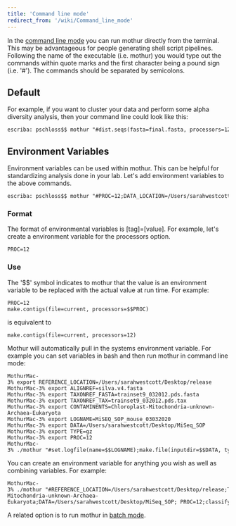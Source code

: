 ```yaml
---
title: 'Command line mode'
redirect_from: '/wiki/Command_line_mode'
---
```

In the [command line mode](command_line_mode) you can run
mothur directly from the terminal. This may be advantageous for people
generating shell script pipelines. Following the name of the executable
(i.e. mothur) you would type out the commands within quote marks and the
first character being a pound sign (i.e. \'\#\'). The commands should be
separated by semicolons.

## Default

For example, if you want to cluster your data and perform some alpha
diversity analysis, then your command line could look like this:

    escriba: pschloss$$ mothur "#dist.seqs(fasta=final.fasta, processors=12);cluster(column=current, count=final.count_table);collect.single();rarefaction.single()"

## Environment Variables

Environment variables can be used within mothur. This can be helpful for
standardizing analysis done in your lab. Let\'s add environment
variables to the above commands.

    escriba: pschloss$$ mothur "#PROC=12;DATA_LOCATION=/Users/sarahwestcott/Desktop/MiSeq_SOP;dist.seqs(fasta=$$DATA_LOCATION/final.fasta, processors=$$PROC);cluster(column=current, count=final.count_table);collect.single();rarefaction.single()"

### Format

The format of environmental variables is \[tag\]=\[value\]. For example,
let\'s create a environment variable for the processors option.

    PROC=12

### Use

The \'\$$\' symbol indicates to mothur that the value is an environment
variable to be replaced with the actual value at run time. For example:

    PROC=12
    make.contigs(file=current, processors=$$PROC)

is equivalent to

    make.contigs(file=current, processors=12)

Mothur will automatically pull in the systems environment variable. For
example you can set variables in bash and then run mothur in command
line mode:

    MothurMac-3% export REFERENCE_LOCATION=/Users/sarahwestcott/Desktop/release
    MothurMac-3% export ALIGNREF=silva.v4.fasta
    MothurMac-3% export TAXONREF_FASTA=trainset9_032012.pds.fasta
    MothurMac-3% export TAXONREF_TAX=trainset9_032012.pds.tax
    MothurMac-3% export CONTAMINENTS=Chloroplast-Mitochondria-unknown-Archaea-Eukaryota
    MothurMac-3% export LOGNAME=MiSEQ_SOP_mouse_03032020
    MothurMac-3% export DATA=/Users/sarahwestcott/Desktop/MiSeq_SOP
    MothurMac-3% export TYPE=gz
    MothurMac-3% export PROC=12
    MothurMac-3% ./mothur "#set.logfile(name=$$LOGNAME);make.file(inputdir=$$DATA, type=$$TYPE, prefix=stability);make.contigs(file=current, processors=$$PROC);" 

You can create an environment variable for anything you wish as well as
combining variables. For example:

    MothurMac-3% ./mothur "#REFERENCE_LOCATION=/Users/sarahwestcott/Desktop/release;TAXONREF_FASTA=trainset9_032012.pds.fasta;TAXONREF_TAX=trainset9_032012.pds.tax;CONTAMINENTS=Chloroplast-Mitochondria-unknown-Archaea-Eukaryota;DATA=/Users/sarahwestcott/Desktop/MiSeq_SOP; PROC=12;classify.seqs(fasta=$$DATA/my.fasta, count=$$DATA/my.count_table, reference=$$REFERENCE_LOCATION/$$TAXONREF_FASTA, taxonomy=$$REFERENCE_LOCATION/$$TAXONREF_TAX, cutoff=80);remove.lineage(fasta=current, count=current, taxonomy=current, taxon=$$CONTAMINENTS);"

A related option is to run mothur in [batch
mode](batch_mode).
